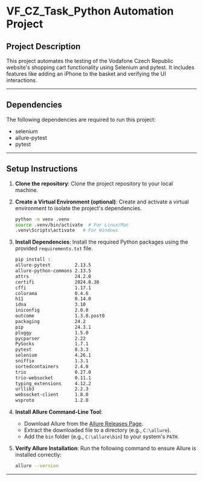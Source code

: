 
# VF_CZ_Task_Python Automation Project

## Project Description
This project automates the testing of the Vodafone Czech Republic website's shopping cart functionality using Selenium and pytest. It includes features like adding an iPhone to the basket and verifying the UI interactions.

---

## Dependencies
The following dependencies are required to run this project:
- selenium
- allure-pytest
- pytest

---

## Setup Instructions

1. **Clone the repository**:
   Clone the project repository to your local machine.

2. **Create a Virtual Environment (optional)**:
   Create and activate a virtual environment to isolate the project's dependencies.
   ```bash
   python -m venv .venv
   source .venv/bin/activate  # For Linux/Mac
   .venv\Scripts\activate   # For Windows
   ```

3. **Install Dependencies**:
   Install the required Python packages using the provided `requirements.txt` file.
   ```bash
   pip install : 
   allure-pytest         2.13.5
   allure-python-commons 2.13.5
   attrs                 24.2.0
   certifi               2024.8.30
   cffi                  1.17.1
   colorama              0.4.6
   h11                   0.14.0
   idna                  3.10
   iniconfig             2.0.0
   outcome               1.3.0.post0
   packaging             24.2
   pip                   24.3.1
   pluggy                1.5.0
   pycparser             2.22
   PySocks               1.7.1
   pytest                8.3.3
   selenium              4.26.1
   sniffio               1.3.1
   sortedcontainers      2.4.0
   trio                  0.27.0
   trio-websocket        0.11.1
   typing_extensions     4.12.2
   urllib3               2.2.3
   websocket-client      1.8.0
   wsproto               1.2.0
   ```

4. **Install Allure Command-Line Tool**:
   - Download Allure from the [Allure Releases Page](https://github.com/allure-framework/allure2/releases).
   - Extract the downloaded file to a directory (e.g., `C:\allure`).
   - Add the `bin` folder (e.g., `C:\allure\bin`) to your system's `PATH`.

5. **Verify Allure Installation**:
   Run the following command to ensure Allure is installed correctly:
   ```bash
   allure --version
   ```

---
